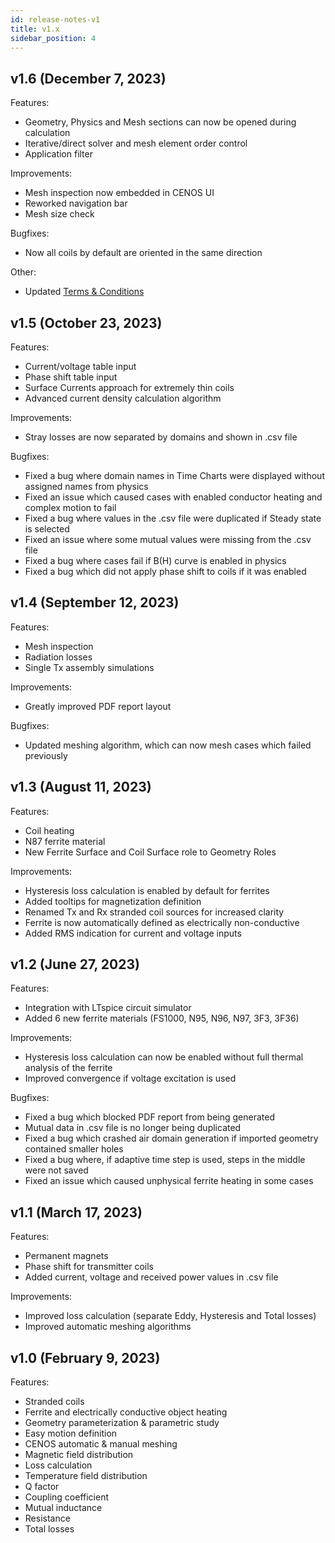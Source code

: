 ```yaml
---
id: release-notes-v1
title: v1.x
sidebar_position: 4
---
```



## v1.6 (December 7, 2023)

Features:

* Geometry, Physics and Mesh sections can now be opened during calculation
* Iterative/direct solver and mesh element order control
* Application filter

Improvements:

* Mesh inspection now embedded in CENOS UI
* Reworked navigation bar
* Mesh size check

Bugfixes:

* Now all coils by default are oriented in the same direction

Other:

* Updated [Terms & Conditions](https://www.cenos-platform.com/terms-conditions)


## v1.5 (October 23, 2023)

Features:

* Current/voltage table input
* Phase shift table input
* Surface Currents approach for extremely thin coils
* Advanced current density calculation algorithm

Improvements:

* Stray losses are now separated by domains and shown in .csv file

Bugfixes:

* Fixed a bug where domain names in Time Charts were displayed without assigned names from physics
* Fixed an issue which caused cases with enabled conductor heating and complex motion to fail
* Fixed a bug where values in the .csv file were duplicated if Steady state is selected
* Fixed an issue where some mutual values were missing from the .csv file
* Fixed a bug where cases fail if B(H) curve is enabled in physics
* Fixed a bug which did not apply phase shift to coils if it was enabled



## v1.4 (September 12, 2023)

Features:

* Mesh inspection
* Radiation losses
* Single Tx assembly simulations

Improvements:

* Greatly improved PDF report layout

Bugfixes:

* Updated meshing algorithm, which can now mesh cases which failed previously


## v1.3 (August 11, 2023)

Features:

* Coil heating
* N87 ferrite material
* New Ferrite Surface and Coil Surface role to Geometry Roles

Improvements:

* Hysteresis loss calculation is enabled by default for ferrites
* Added tooltips for magnetization definition
* Renamed Tx and Rx stranded coil sources for increased clarity
* Ferrite is now automatically defined as electrically non-conductive
* Added RMS indication for current and voltage inputs


## v1.2 (June 27, 2023)

Features:

* Integration with LTspice circuit simulator
* Added 6 new ferrite materials (FS1000, N95, N96, N97, 3F3, 3F36)

Improvements:

* Hysteresis loss calculation can now be enabled without full thermal analysis of the ferrite
* Improved convergence if voltage excitation is used

Bugfixes:

* Fixed a bug which blocked PDF report from being generated
* Mutual data in .csv file is no longer being duplicated
* Fixed a bug which crashed air domain generation if imported geometry contained smaller holes
* Fixed a bug where, if adaptive time step is used, steps in the middle were not saved
* Fixed an issue which caused unphysical ferrite heating in some cases


## v1.1 (March 17, 2023)

Features:

* Permanent magnets
* Phase shift for transmitter coils
* Added current, voltage and received power values in .csv file

Improvements:

* Improved loss calculation (separate Eddy, Hysteresis and Total losses)
* Improved automatic meshing algorithms


## v1.0 (February 9, 2023)

Features:

* Stranded coils
* Ferrite and electrically conductive object heating
* Geometry parameterization & parametric study
* Easy motion definition
* CENOS automatic & manual meshing
* Magnetic field distribution
* Loss calculation
* Temperature field distribution
* Q factor
* Coupling coefficient
* Mutual inductance
* Resistance
* Total losses
